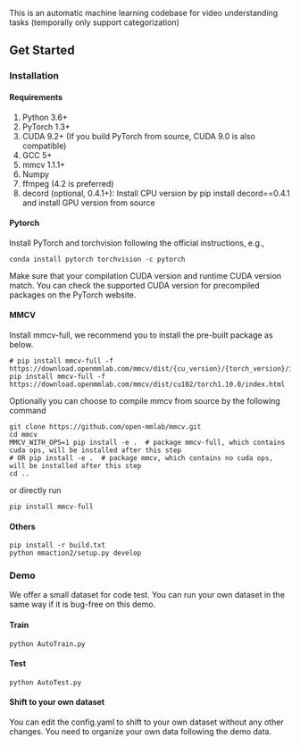 
This is an automatic machine learning codebase for video understanding tasks (temporally only support categorization)
## Get Started
### Installation
#### Requirements
1. Python 3.6+
2. PyTorch 1.3+
3. CUDA 9.2+ (If you build PyTorch from source, CUDA 9.0 is also compatible)
4. GCC 5+
5. mmcv 1.1.1+
6. Numpy
7. ffmpeg (4.2 is preferred)
8. decord (optional, 0.4.1+): Install CPU version by pip install decord==0.4.1 and install GPU version from source

#### Pytorch
Install PyTorch and torchvision following the official instructions, e.g.,
```
conda install pytorch torchvision -c pytorch
```
Make sure that your compilation CUDA version and runtime CUDA version match. You can check the supported CUDA version for precompiled packages on the PyTorch website.
#### MMCV
Install mmcv-full, we recommend you to install the pre-built package as below.
```
# pip install mmcv-full -f https://download.openmmlab.com/mmcv/dist/{cu_version}/{torch_version}/index.html
pip install mmcv-full -f https://download.openmmlab.com/mmcv/dist/cu102/torch1.10.0/index.html
```
Optionally you can choose to compile mmcv from source by the following command
```
git clone https://github.com/open-mmlab/mmcv.git
cd mmcv
MMCV_WITH_OPS=1 pip install -e .  # package mmcv-full, which contains cuda ops, will be installed after this step
# OR pip install -e .  # package mmcv, which contains no cuda ops, will be installed after this step
cd ..
```
or directly run
```
pip install mmcv-full
```
#### Others

```
pip install -r build.txt
python mmaction2/setup.py develop
```

### Demo
We offer a small dataset for code test. You can run your own dataset in the same way if it is bug-free on this demo.
#### Train
```
python AutoTrain.py
```
#### Test
```
python AutoTest.py
```

#### Shift to your own dataset
You can edit the config.yaml to shift to your own dataset without any other changes. You need to organize your own data following the demo data.
